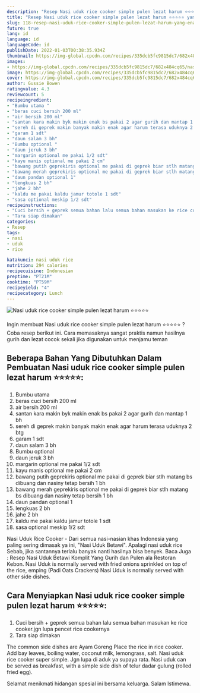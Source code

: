 ```yaml
---
description: "Resep Nasi uduk rice cooker simple pulen lezat harum ⭐️⭐️⭐️⭐️⭐️ yang Enak Banget"
title: "Resep Nasi uduk rice cooker simple pulen lezat harum ⭐️⭐️⭐️⭐️⭐️ yang Enak Banget"
slug: 118-resep-nasi-uduk-rice-cooker-simple-pulen-lezat-harum-yang-enak-banget
future: true
lang: id
language: id
languageCode: id
publishDate: 2022-01-03T00:38:35.934Z 
thumbnail: https://img-global.cpcdn.com/recipes/335dcb5fc9815dc7/682x484cq65/nasi-uduk-rice-cooker-simple-pulen-lezat-harum-foto-resep-utama.png
images:
- https://img-global.cpcdn.com/recipes/335dcb5fc9815dc7/682x484cq65/nasi-uduk-rice-cooker-simple-pulen-lezat-harum-foto-resep-utama.png
image: https://img-global.cpcdn.com/recipes/335dcb5fc9815dc7/682x484cq65/nasi-uduk-rice-cooker-simple-pulen-lezat-harum-foto-resep-utama.png
cover: https://img-global.cpcdn.com/recipes/335dcb5fc9815dc7/682x484cq65/nasi-uduk-rice-cooker-simple-pulen-lezat-harum-foto-resep-utama.png
author: Gussie Bowen
ratingvalue: 4.3
reviewcount: 5
recipeingredient:
- "Bumbu utama "
- "beras cuci bersih 200 ml"
- "air bersih 200 ml"
- "santan kara makin byk makin enak bs pakai 2 agar gurih dan mantap 1 bh"
- "sereh di geprek makin banyak makin enak agar harum terasa uduknya 2 btg"
- "garam 1 sdt"
- "daun salam 3 bh"
- "Bumbu optional "
- "daun jeruk 3 bh"
- "margarin optional me pakai 1/2 sdt"
- "kayu manis optional me pakai 2 cm"
- "bawang putih geprekiris optional me pakai di geprek biar stlh matang bs dibuang dan nasiny tetap bersih 1 bh"
- "bawang merah geprekiris optional me pakai di geprek biar stlh matang bs dibuang dan nasiny tetap bersih 1 bh"
- "daun pandan optional 1"
- "lengkuas 2 bh"
- "jahe 2 bh"
- "kaldu me pakai kaldu jamur totole 1 sdt"
- "sasa optional meskip 1/2 sdt"
recipeinstructions:
- "Cuci bersih + geprek semua bahan lalu semua bahan masukan ke rice cooker.jgn lupa pencet rice cookernya"
- "Tara siap dimakan"
categories:
- Resep
tags:
- nasi
- uduk
- rice

katakunci: nasi uduk rice 
nutrition: 294 calories
recipecuisine: Indonesian
preptime: "PT21M"
cooktime: "PT59M"
recipeyield: "4"
recipecategory: Lunch
---
```



![Nasi uduk rice cooker simple pulen lezat harum ⭐️⭐️⭐️⭐️⭐️](https://img-global.cpcdn.com/recipes/335dcb5fc9815dc7/682x484cq65/nasi-uduk-rice-cooker-simple-pulen-lezat-harum-foto-resep-utama.png)

Ingin membuat Nasi uduk rice cooker simple pulen lezat harum ⭐️⭐️⭐️⭐️⭐️ ? Coba resep berikut ini. Cara memasaknya sangat praktis namun hasilnya gurih dan lezat cocok sekali jika digunakan untuk menjamu teman

<!--inarticleads1-->

## Beberapa Bahan Yang Dibutuhkan Dalam Pembuatan Nasi uduk rice cooker simple pulen lezat harum ⭐️⭐️⭐️⭐️⭐️:

1. Bumbu utama 
1. beras cuci bersih 200 ml
1. air bersih 200 ml
1. santan kara makin byk makin enak bs pakai 2 agar gurih dan mantap 1 bh
1. sereh di geprek makin banyak makin enak agar harum terasa uduknya 2 btg
1. garam 1 sdt
1. daun salam 3 bh
1. Bumbu optional 
1. daun jeruk 3 bh
1. margarin optional me pakai 1/2 sdt
1. kayu manis optional me pakai 2 cm
1. bawang putih geprekiris optional me pakai di geprek biar stlh matang bs dibuang dan nasiny tetap bersih 1 bh
1. bawang merah geprekiris optional me pakai di geprek biar stlh matang bs dibuang dan nasiny tetap bersih 1 bh
1. daun pandan optional 1
1. lengkuas 2 bh
1. jahe 2 bh
1. kaldu me pakai kaldu jamur totole 1 sdt
1. sasa optional meskip 1/2 sdt

Nasi Uduk Rice Cooker - Dari semua nasi-nasian khas Indonesia yang paling sering dimasak ya ini, &#34;Nasi Uduk Betawi&#34;. Apalagi nasi uduk rice Sebab, jika santannya terlalu banyak nanti hasilnya bisa benyek. Baca Juga : Resep Nasi Uduk Betawi Komplit Yang Gurih dan Pulen ala Restoran Kebon. Nasi Uduk is normally served with fried onions sprinkled on top of the rice, emping (Padi Oats Crackers) Nasi Uduk is normally served with other side dishes. 

<!--inarticleads2-->

## Cara Menyiapkan Nasi uduk rice cooker simple pulen lezat harum ⭐️⭐️⭐️⭐️⭐️:

1. Cuci bersih + geprek semua bahan lalu semua bahan masukan ke rice cooker.jgn lupa pencet rice cookernya
1. Tara siap dimakan


The common side dishes are Ayam Goreng Place the rice in rice cooker. Add bay leaves, boiling water, coconut milk, lemongrass, salt. Nasi uduk rice cooker super simple. Jgn lupa di aduk ya supaya rata. Nasi uduk can be served as breakfast, with a simple side dish of telur dadar gulung (rolled fried egg). 

Selamat menikmati hidangan spesial ini bersama keluarga. Salam Istimewa.
